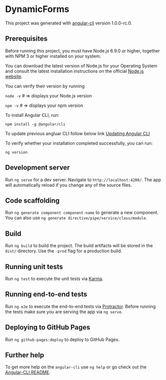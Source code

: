 # DynamicForms

This project was generated with [angular-cli](https://github.com/angular/angular-cli) version 1.0.0-rc.0.

## Prerequisites
Before running this project, you must have Node.js 6.9.0 or higher, together with NPM 3 or higher installed on your system.

You can download the latest version of Node.js for your Operating System and consult the latest installation instructions on the official [Node.js website](https://nodejs.org).

You can verify their version by running

`node -v` # => displays your Node.js version

`npm -v` # => displays your npm version

To install Angular CLI, run:

`npm install -g @angular/cli`

To update previous angluar CLI follow below link [Updating Angular CLI](https://github.com/angular/angular-cli#updating-angular-cli)

To verify whether your installation completed successfully, you can run:

`ng version`

## Development server
Run `ng serve` for a dev server. Navigate to `http://localhost:4200/`. The app will automatically reload if you change any of the source files.

## Code scaffolding

Run `ng generate component component-name` to generate a new component. You can also use `ng generate directive/pipe/service/class/module`.

## Build

Run `ng build` to build the project. The build artifacts will be stored in the `dist/` directory. Use the `-prod` flag for a production build.

## Running unit tests

Run `ng test` to execute the unit tests via [Karma](https://karma-runner.github.io).

## Running end-to-end tests

Run `ng e2e` to execute the end-to-end tests via [Protractor](http://www.protractortest.org/).
Before running the tests make sure you are serving the app via `ng serve`.

## Deploying to GitHub Pages

Run `ng github-pages:deploy` to deploy to GitHub Pages.

## Further help

To get more help on the `angular-cli` use `ng help` or go check out the [Angular-CLI README](https://github.com/angular/angular-cli/blob/master/README.md).
